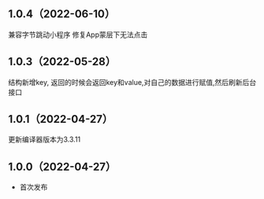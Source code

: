 ## 1.0.4（2022-06-10）
兼容字节跳动小程序
修复App蒙层下无法点击
## 1.0.3（2022-05-28）
结构新增key, 返回的时候会返回key和value,对自己的数据进行赋值,然后刷新后台接口
## 1.0.1（2022-04-27）
更新编译器版本为3.3.11
## 1.0.0（2022-04-27）
- 首次发布
